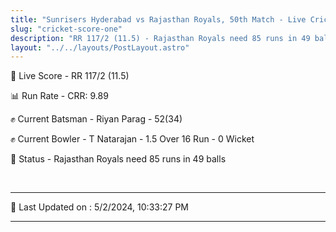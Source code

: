 ```yaml
---
title: "Sunrisers Hyderabad vs Rajasthan Royals, 50th Match - Live Cricket Score"
slug: "cricket-score-one"
description: "RR 117/2 (11.5) - Rajasthan Royals need 85 runs in 49 balls."
layout: "../../layouts/PostLayout.astro"
---
```


🔴 Live Score - RR 117/2 (11.5)  

📊 Run Rate - CRR: 9.89  

✊ Current Batsman - Riyan Parag - 52(34)  

✊ Current Bowler - T Natarajan - 1.5 Over 16 Run - 0 Wicket  

📑 Status - Rajasthan Royals need 85 runs in 49 balls

<br />

***

📝 Last Updated on : 5/2/2024, 10:33:27 PM

***

